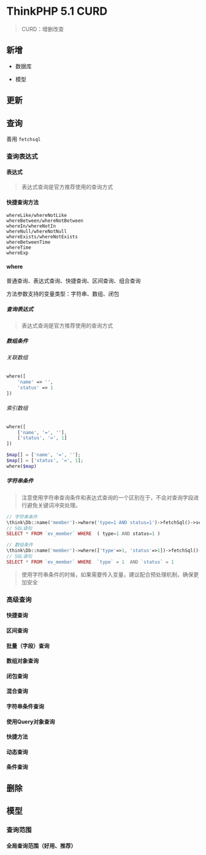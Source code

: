 # ThinkPHP 5.1 CURD

> CURD：增删改查

## 新增

- 数据库

- 模型

## 更新

## 查询

善用 `fetchsql`

### 查询表达式

#### 表达式

> 表达式查询是官方推荐使用的查询方式

#### 快捷查询方法

`whereLike/whereNotLike`  
`whereBetween/whereNotBetween`  
`whereIn/whereNotIn`  
`whereNull/whereNotNull`  
`whereExists/whereNotExists`  
`whereBetweenTime`  
`whereTime`  
`whereExp`  

#### where

普通查询、表达式查询、快捷查询、区间查询、组合查询

方法参数支持的变量类型：字符串、数组、闭包

##### 查询表达式

> 表达式查询是官方推荐使用的查询方式

##### 数组条件

###### 关联数组

```php
where([
    'name' => '',
    'status' => 1
])
```

###### 索引数组

```php
where([
    ['name', '=', ''],
    ['status', '=', 1]
])

$map[] = ['name', '=', ''];
$map[] = ['status', '=', 1];
where($map)
```

##### 字符串条件

> 注意使用字符串查询条件和表达式查询的一个区别在于，不会对查询字段进行避免关键词冲突处理。

```php
// 字符串条件
\think\Db::name('member')->where('type=1 AND status=1')->fetchSql()->select();
// SQL语句
SELECT * FROM `ev_member` WHERE  ( type=1 AND status=1 )
```

```php
// 数组条件
\think\Db::name('member')->where(['type'=>1, 'status'=>1])->fetchSql()->select();
// SQL语句
SELECT * FROM `ev_member` WHERE  `type` = 1  AND `status` = 1
```

> 使用字符串条件的时候，如果需要传入变量，建议配合预处理机制，确保更加安全

### 高级查询

#### 快捷查询

#### 区间查询

#### 批量（字段）查询

#### 数组对象查询

#### 闭包查询

#### 混合查询

#### 字符串条件查询

#### 使用Query对象查询

#### 快捷方法

#### 动态查询

#### 条件查询

## 删除

## 模型

### 查询范围

#### 全局查询范围（好用、推荐）
